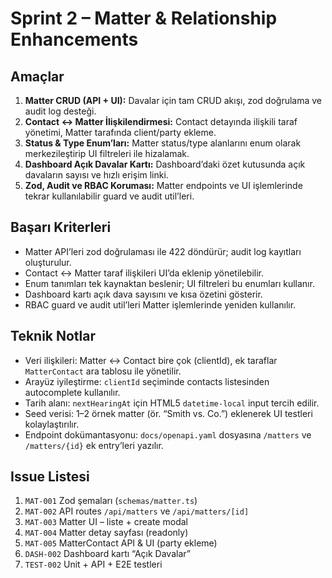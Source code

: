 # Sprint 2 – Matter & Relationship Enhancements

## Amaçlar
1. **Matter CRUD (API + UI):** Davalar için tam CRUD akışı, zod doğrulama ve audit log desteği.
2. **Contact ↔ Matter İlişkilendirmesi:** Contact detayında ilişkili taraf yönetimi, Matter tarafında client/party ekleme.
3. **Status & Type Enum’ları:** Matter status/type alanlarını enum olarak merkezileştirip UI filtreleri ile hizalamak.
4. **Dashboard Açık Davalar Kartı:** Dashboard’daki özet kutusunda açık davaların sayısı ve hızlı erişim linki.
5. **Zod, Audit ve RBAC Koruması:** Matter endpoints ve UI işlemlerinde tekrar kullanılabilir guard ve audit util’leri.

## Başarı Kriterleri
- Matter API’leri zod doğrulaması ile 422 döndürür; audit log kayıtları oluşturulur.
- Contact ↔ Matter taraf ilişkileri UI’da eklenip yönetilebilir.
- Enum tanımları tek kaynaktan beslenir; UI filtreleri bu enumları kullanır.
- Dashboard kartı açık dava sayısını ve kısa özetini gösterir.
- RBAC guard ve audit util’leri Matter işlemlerinde yeniden kullanılır.

## Teknik Notlar
- Veri ilişkileri: Matter ↔ Contact bire çok (clientId), ek taraflar `MatterContact` ara tablosu ile yönetilir.
- Arayüz iyileştirme: `clientId` seçiminde contacts listesinden autocomplete kullanılır.
- Tarih alanı: `nextHearingAt` için HTML5 `datetime-local` input tercih edilir.
- Seed verisi: 1–2 örnek matter (ör. “Smith vs. Co.”) eklenerek UI testleri kolaylaştırılır.
- Endpoint dokümantasyonu: `docs/openapi.yaml` dosyasına `/matters` ve `/matters/{id}` ek entry’leri yazılır.

## Issue Listesi
1. `MAT-001` Zod şemaları (`schemas/matter.ts`)
2. `MAT-002` API routes `/api/matters` ve `/api/matters/[id]`
3. `MAT-003` Matter UI – liste + create modal
4. `MAT-004` Matter detay sayfası (readonly)
5. `MAT-005` MatterContact API & UI (party ekleme)
6. `DASH-002` Dashboard kartı “Açık Davalar”
7. `TEST-002` Unit + API + E2E testleri
